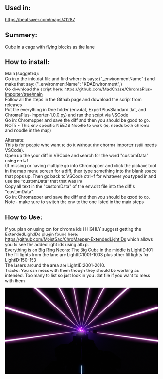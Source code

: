 ## Used in:  
https://beatsaver.com/maps/41287 

## Summery:  
Cube in a cage with flying blocks as the lane

## How to install:  
Main (suggeted):    
Go into the info.dat file and find where is says: ("_environmentName":) and make that say: ("_environmentName": "KDAEnvironment",)  
Go download the script here: https://github.com/MadChase/ChromaPlus-Importer/tree/main  
Follow all the steps in the Github page and download the script from releases  
Put the everything in One folder (env.dat, ExpertPlusStandard.dat, and ChromaPlus-Importer-1.0.0.py) and run the script via VSCode   
Go int Chromapper and save the diff and then you should be good to go.
NOTE - This env specific NEEDS Noodle to work (ie, needs both chroma and noodle in the map)   

Alternate:    
This is for people who want to do it without the chorma importer (still needs VSCode).    
Open up the your diff in VSCode and search for the word "customData" using ctrl+f.   
(If missing or having multiple go into Chromapper and click the pickaxe tool in the map menu screen for a diff, then type something into the blank space that pops up. Then go back to VSCode ctrl+f for whatever you typed in and use the "customData" that that was in)    
Copy all text in the "customData" of the env.dat file into the diff's "customData".    
Go int Chromapper and save the diff and then you should be good to go.      
Note - make sure to switch the env to the one listed in the main steps


## How to Use:  
If you plan on using cm for chroma ids i HIGHLY suggest getting the ExtendedLightIDs plugin found here: https://github.com/MoistSac/ChroMapper-ExtendedLightIDs which allows you to see the added light ids using alt+p.   
Everything is on Big Ring Neons: 
The Big Cube in the middle is LightID:101  
The fill lights from the lane are LightID:1001-1003 plus other fill lights for LightID:150-153  
The lasers around the area are LightID:2001-2010.  
Tracks: You can mess with them though they should be working as intended. Too many to list so just look in you .dat file if you want to mess with them   


![Alt text](PIC.png)
